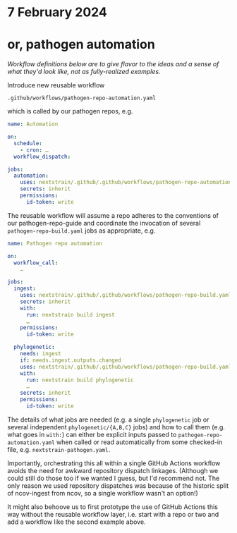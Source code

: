 # 7 February 2024
# or, pathogen automation

_Workflow definitions below are to give flavor to the ideas and a sense of what
they'd look like, not as fully-realized examples._

Introduce new reusable workflow

    .github/workflows/pathogen-repo-automation.yaml

which is called by our pathogen repos, e.g.

```yaml
name: Automation

on:
  schedule:
    - cron: …
  workflow_dispatch:

jobs:
  automation:
    uses: nextstrain/.github/.github/workflows/pathogen-repo-automation.yaml@master
    secrets: inherit
    permissions:
      id-token: write
```

The reusable workflow will assume a repo adheres to the conventions of our
pathogen-repo-guide and coordinate the invocation of several
`pathogen-repo-build.yaml` jobs as appropriate, e.g.

```yaml
name: Pathogen repo automation

on:
  workflow_call:
    …

jobs:
  ingest:
    uses: nextstrain/.github/.github/workflows/pathogen-repo-build.yaml@…
    secrets: inherit
    with:
      run: nextstrain build ingest
      …
    permissions:
      id-token: write

  phylogenetic:
    needs: ingest
    if: needs.ingest.outputs.changed
    uses: nextstrain/.github/.github/workflows/pathogen-repo-build.yaml@…
    with:
      run: nextstrain build phylogenetic
      …
    secrets: inherit
    permissions:
      id-token: write
```

The details of what jobs are needed (e.g. a single `phylogenetic` job or
several independent `phylogenetic/{A,B,C}` jobs) and how to call them (e.g.
what goes in `with:`) can either be explicit inputs passed to
`pathogen-repo-automation.yaml` when called or read automatically from some
checked-in file, e.g. `nextstrain-pathogen.yaml`.

Importantly, orchestrating this all within a single GitHub Actions workflow
avoids the need for awkward repository dispatch linkages.  (Although we could
still do those too if we wanted I guess, but I'd recommend not.  The only
reason we used repository dispatches was because of the historic split of
ncov-ingest from ncov, so a single workflow wasn't an option!)

It might also behoove us to first prototype the use of GitHub Actions this way
without the reusable workflow layer, i.e. start with a repo or two and add a
workflow like the second example above.
